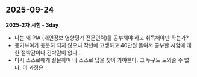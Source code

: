 ## 2025-09-24

**2025-2차 시험 - 3day**

- 나는 왜 PIA (개인정보 영향평가 전문인력)를 공부해야 하고 취득해야만 하는가?
- 동기부여가 충분히 되지 않으니 작년에 고생하고 40만원 들여서 공부한 시험에 대한 절박감이나 긴박감이 없다...
- 다시 스스로에게 질문하며 나 스스로 답을 찾아 가야한다. 그 누구도 도와줄 수 없다, 이 과정은
